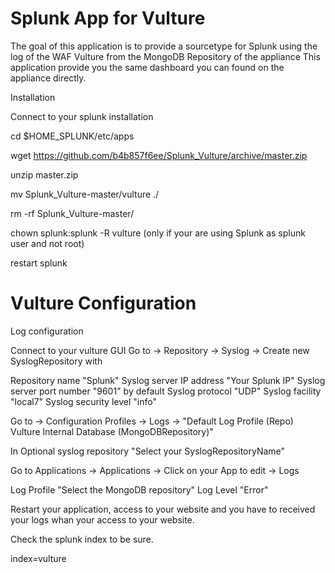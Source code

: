# Splunk App for Vulture
The goal of this application is to provide a sourcetype for Splunk using the log of the WAF Vulture from the MongoDB Repository of the appliance
This application provide you the same dashboard you can found on the appliance directly.

Installation

Connect to your splunk installation

cd $HOME_SPLUNK/etc/apps

wget https://github.com/b4b857f6ee/Splunk_Vulture/archive/master.zip

unzip master.zip

 mv Splunk_Vulture-master/vulture ./
 
 rm -rf Splunk_Vulture-master/
 
 chown splunk:splunk -R vulture   (only if your are using Splunk as splunk user and not root)
 
 restart splunk
 
 
 
 # Vulture Configuration
 
 
Log configuration

Connect to your vulture GUI
Go to -> Repository -> Syslog -> Create new SyslogRepository with

Repository name "Splunk"
Syslog server IP address "Your Splunk IP"
Syslog server port number "9601" by default
Syslog protocol "UDP"
Syslog facility "local7"
Syslog security level "info"

Go to -> Configuration Profiles -> Logs -> "Default Log Profile (Repo) 	Vulture Internal Database (MongoDBRepository)"

In Optional syslog repository "Select your SyslogRepositoryName"

Go to Applications -> Applications -> Click on your App to edit -> Logs

Log Profile "Select the MongoDB repository"
Log Level "Error"

Restart your application, access to your website and you have to received your logs whan your access to your website.

Check the splunk index to be sure.

index=vulture
